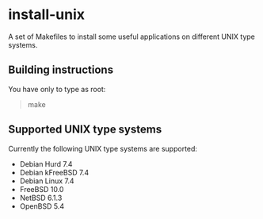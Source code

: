 install-unix
============

A set of Makefiles to install some useful applications on different UNIX type
systems.

Building instructions
---------------------

You have only to type as root:

> make

Supported UNIX type systems
---------------------------

Currently the following UNIX type systems are supported:

* Debian Hurd 7.4
* Debian kFreeBSD 7.4
* Debian Linux 7.4
* FreeBSD 10.0
* NetBSD 6.1.3
* OpenBSD 5.4
